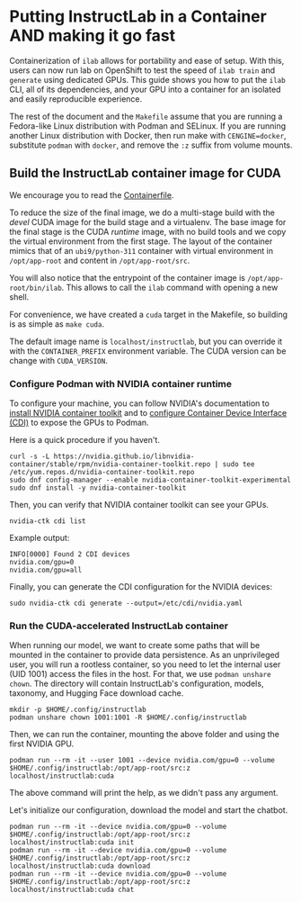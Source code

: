 # Putting InstructLab in a Container AND making it go fast

Containerization of `ilab` allows for portability and ease of setup. With this,
users can now run lab on OpenShift to test the speed of `ilab train` and `generate`
using dedicated GPUs. This guide shows you how to put the `ilab` CLI, all of its
dependencies, and your GPU into a container for an isolated and easily reproducible
experience.

The rest of the document and the `Makefile` assume that you are running a
Fedora-like Linux distribution with Podman and SELinux. If you are running
another Linux distribution with Docker, then run make with `CENGINE=docker`,
substitute `podman` with `docker`, and remove the `:z` suffix from volume
mounts.

## Build the InstructLab container image for CUDA

We encourage you to read the [Containerfile](../containers/cuda/Containerfile).

To reduce the size of the final image, we do a multi-stage build with the _devel_
CUDA image for the build stage and a virtualenv. The base image for the final
stage is the CUDA _runtime_ image, with no build tools and we copy the virtual
environment from the first stage. The layout of the container mimics that of
an `ubi9/python-311` container with virtual environment in `/opt/app-root` and
content in `/opt/app-root/src`.

You will also notice that the entrypoint of the container image is `/opt/app-root/bin/ilab`.
This allows to call the `ilab` command with opening a new shell.

For convenience, we have created a `cuda` target in the Makefile, so building is
as simple as `make cuda`.

The default image name is `localhost/instructlab`, but you can override it
with the `CONTAINER_PREFIX` environment variable. The CUDA version can be change
with `CUDA_VERSION`.

### Configure Podman with NVIDIA container runtime

To configure your machine, you can follow NVIDIA's documentation to
[install NVIDIA container toolkit](https://docs.nvidia.com/datacenter/cloud-native/container-toolkit/latest/install-guide.html#installing-with-yum-or-dnf)
and to [configure Container Device Interface (CDI)](https://docs.nvidia.com/datacenter/cloud-native/container-toolkit/latest/cdi-support.html)
to expose the GPUs to Podman.

Here is a quick procedure if you haven't.

```shell
curl -s -L https://nvidia.github.io/libnvidia-container/stable/rpm/nvidia-container-toolkit.repo | sudo tee /etc/yum.repos.d/nvidia-container-toolkit.repo
sudo dnf config-manager --enable nvidia-container-toolkit-experimental
sudo dnf install -y nvidia-container-toolkit
```

Then, you can verify that NVIDIA container toolkit can see your GPUs.

```shell
nvidia-ctk cdi list
```

Example output:

```shell
INFO[0000] Found 2 CDI devices
nvidia.com/gpu=0
nvidia.com/gpu=all
```

Finally, you can generate the CDI configuration for the NVIDIA devices:

```shell
sudo nvidia-ctk cdi generate --output=/etc/cdi/nvidia.yaml
```

### Run the CUDA-accelerated InstructLab container

When running our model, we want to create some paths that will be mounted in
the container to provide data persistence. As an unprivileged user, you will
run a rootless container, so you need to let the internal user (UID 1001)
access the files in the host. For that, we use `podman unshare chown`. The
directory will contain InstructLab's configuration, models, taxonomy,
and Hugging Face download cache.

```shell
mkdir -p $HOME/.config/instructlab
podman unshare chown 1001:1001 -R $HOME/.config/instructlab
```

Then, we can run the container, mounting the above folder and using the first
NVIDIA GPU.

```shell
podman run --rm -it --user 1001 --device nvidia.com/gpu=0 --volume $HOME/.config/instructlab:/opt/app-root/src:z localhost/instructlab:cuda
```

The above command will print the help, as we didn't pass any argument.

Let's initialize our configuration, download the model and start the chatbot.

```shell
podman run --rm -it --device nvidia.com/gpu=0 --volume $HOME/.config/instructlab:/opt/app-root/src:z localhost/instructlab:cuda init
podman run --rm -it --device nvidia.com/gpu=0 --volume $HOME/.config/instructlab:/opt/app-root/src:z localhost/instructlab:cuda download
podman run --rm -it --device nvidia.com/gpu=0 --volume $HOME/.config/instructlab:/opt/app-root/src:z localhost/instructlab:cuda chat
```
